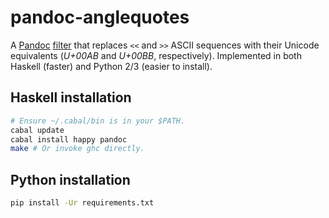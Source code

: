 # pandoc-anglequotes

A [Pandoc](http://pandoc.org) [filter](http://pandoc.org/scripting) that replaces `<<` and `>>`
ASCII sequences with their Unicode equivalents (*U+00AB* and *U+00BB*, respectively). Implemented
in both Haskell (faster) and Python 2/3 (easier to install).


## Haskell installation

```sh
# Ensure ~/.cabal/bin is in your $PATH.
cabal update
cabal install happy pandoc
make # Or invoke ghc directly.
```


## Python installation

```sh
pip install -Ur requirements.txt
```
